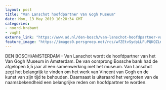 ```yaml
---
layout: post
title: "Van Lanschot hoofdpartner Van Gogh Museum"
date: Mon, 13 May 2019 10:28:34 GMT
categories: 
- noord-brabant 
- vught 
externe_link: "https://www.ad.nl/den-bosch/van-lanschot-hoofdpartner-van-gogh-museum~ae65eb8c/"
feature_image: "https://images0.persgroep.net/rcs/wfZEtvSydpLLFuPQKQZLmN9B58Q/diocontent/148216931/_fitwidth/400/?appId=21791a8992982cd8da851550a453bd7f&quality=0.7"
---
```


DEN BOSCH/AMSTERDAM - Van Lanschot wordt de hoofdpartner van het Van Gogh Museum in Amsterdam. De van oorsprong Bossche bank had de afgelopen 5,5 jaar al een samenwerking met het museum. Van Lanschot zegt het belangrijk te vinden om het werk van Vincent van Gogh en de kunst van zijn tijd te behouden. Daarnaast is uiteraard het vergroten van de naamsbekendheid een belangrijke reden om hoofdpartner te worden.
